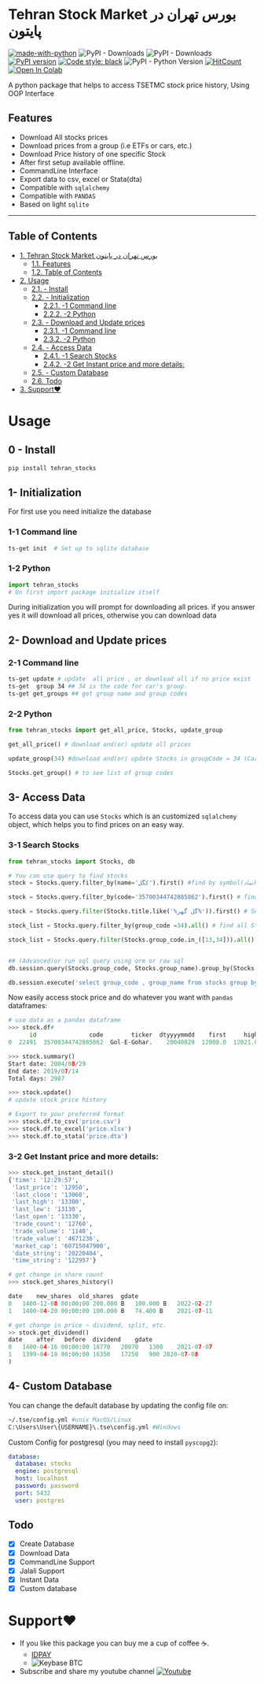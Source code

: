 # Tehran Stock Market بورس تهران در پایتون

[![made-with-python](https://img.shields.io/badge/Made%20with-Python-1f425f.svg)](https://www.python.org/)
![PyPI - Downloads](https://img.shields.io/pypi/dw/tehran_stocks.svg?color=blue)
![PyPI - Downloads](https://img.shields.io/pypi/dm/tehran_stocks.svg?color=blue)
[![PyPI version](https://badge.fury.io/py/tehran-stocks.svg)](https://badge.fury.io/py/tehran-stocks)
[![Code style: black](https://img.shields.io/badge/code%20style-black-000000.svg)](https://github.com/python/black)
![PyPI - Python Version](https://img.shields.io/pypi/pyversions/tehran-stocks.svg)
[![HitCount](https://hits.dwyl.com/ghodsizadeh/tehran-stocks.svg?style=flat-square)](http://hits.dwyl.com/ghodsizadeh/tehran-stocks)
[![Open In Colab](https://colab.research.google.com/assets/colab-badge.svg)](https://colab.research.google.com/github/ghodsizadeh/tehran-stocks/blob/master/Example/Read_Data.ipynb)

A python package that helps to access TSETMC stock price history, Using OOP Interface

## Features

- Download All stocks prices
- Download prices from a group (i.e ETFs or cars, etc.)
- Download Price history of one specific Stock
- After first setup available offline.
- CommandLine Interface
- Export data to csv, excel or Stata(dta)
- Compatible with `sqlalchemy`
- Compatible with `PANDAS`
- Based on light `sqlite`

---

## Table of Contents

<!-- TOC orderedlist:true -->

- [1. Tehran Stock Market بورس تهران در پایتون](#1-tehran-stock-market-%D8%A8%D9%88%D8%B1%D8%B3-%D8%AA%D9%87%D8%B1%D8%A7%D9%86-%D8%AF%D8%B1-%D9%BE%D8%A7%DB%8C%D8%AA%D9%88%D9%86)
  - [1.1. Features](#11-features)
  - [1.2. Table of Contents](#12-table-of-contents)
- [2. Usage](#2-usage)
  - [2.1. - Install](#21---install)
  - [2.2. - Initialization](#22---initialization)
    - [2.2.1. -1 Command line](#221--1-command-line)
    - [2.2.2. -2 Python](#222--2-python)
  - [2.3. - Download and Update prices](#23---download-and-update-prices)
    - [2.3.1. -1 Command line](#231--1-command-line)
    - [2.3.2. -2 Python](#232--2-python)
  - [2.4. - Access Data](#24---access-data)
    - [2.4.1. -1 Search Stocks](#241--1-search-stocks)
    - [2.4.2. -2 Get Instant price and more details:](#242--2-get-instant-price-and-more-details)
  - [2.5. - Custom Database](#25---custom-database)
  - [2.6. Todo](#26-todo)
- [3. Support❤️](#3-support)

<!-- /TOC -->

# Usage

## 0 - Install

```bash
pip install tehran_stocks
```

## 1- Initialization

For first use you need initialize the database

### 1-1 Command line

```bash
ts-get init  # Set up to sqlite database
```

### 1-2 Python

```python
import tehran_stocks
# On first import package initialize itself
```

During initialization you will prompt for downloading all prices. if you answer yes it will download all prices, otherwise you can download data

## 2- Download and Update prices

### 2-1 Command line

```bash
ts-get update # update  all price , or download all if no price exist
ts-get  group 34 ## 34 is the code for car's group.
ts-get get_groups ## get group name and group codes
```

### 2-2 Python

```python
from tehran_stocks import get_all_price, Stocks, update_group

get_all_price() # download and(or) update all prices

update_group(34) #download and(or) update Stocks in groupCode = 34 (Cars)

Stocks.get_group() # to see list of group codes
```

## 3- Access Data

To access data you can use `Stocks` which is an customized `sqlalchemy` object, which helps you to find prices on an easy way.

### 3-1 Search Stocks

```python
from tehran_stocks import Stocks, db

# You can use query to find stocks
stock = Stocks.query.filter_by(name='كگل').first() #find by symbol(نماد)

stock = Stocks.query.filter_by(code='35700344742885862').first() # find by code on tsetmc url

stock = Stocks.query.filter(Stocks.title.like('%گل گهر%')).first() # Search by title

stock_list = Stocks.query.filter_by(group_code =34).all() # find all Stocks in Khodro

stock_list = Stocks.query.filter(Stocks.group_code.in_([13,34])).all() # all stocks in khodro and felezat


## (Advanced)or run sql query using orm or raw sql
db.session.query(Stocks.group_code, Stocks.group_name).group_by(Stocks.group_code).all()

db.session.execute('select group_code , group_name from stocks group by group_name').fetchall()
```

Now easily access stock price and do whatever you want with `pandas` dataframes:

```python
# use data as a pandas dataframe
>>> stock.df#
      id               code        ticker  dtyyyymmdd    first     high      low    close        value      vol  openint per     open     last       date
0  22491  35700344742885862  Gol-E-Gohar.    20040829  12000.0  12021.0  12000.0  12000.0  18841605000  1570000     2708   D  12000.0  12000.0 2004-08-29

>>> stock.summary()
Start date: 2004/08/29
End date: 2019/07/14
Total days: 2987

>>> stock.update()
# update stock price history

# Export to your preferred format
>>> stock.df.to_csv('price.csv')
>>> stock.df.to_excel('price.xlsx')
>>> stock.df.to_stata('price.dta')

```

### 3-2 Get Instant price and more details:

```python
>>> stock.get_instant_detail()
{'time': '12:29:57',
 'last_price': '12950',
 'last_close': '13060',
 'last_high': '13300',
 'last_low': '13130',
 'last_open': '13330',
 'trade_count': '12760',
 'trade_volume': '1140',
 'trade_value': '4671236',
 'market_cap': '60715047900',
 'date_string': '20220404',
 'time_string': '122957'}

# get change in share count
>>> stock.get_shares_history()

date	new_shares	old_shares	gdate
0	1400-12-08 00:00:00	200.000 B	100.000 B	2022-02-27
1	1400-04-20 00:00:00	100.000 B	74.400 B	2021-07-11

# get change in price ~ dividend, split, etc.
>> stock.get_dividend()
date	after	before	dividend	gdate
0	1400-04-16 00:00:00	18770	20070	1300	2021-07-07
1	1399-04-18 00:00:00	16350	17250	900	2020-07-08
)
```

## 4- Custom Database

You can change the default database by updating the config file on:

```bash
~/.tse/config.yml #unix MacOS/Linux
C:\Users\User\{USERNAME}\.tse\config.yml #Windows
```

Custom Config for postgresql (you may need to install `pyscopg2`):

```yaml
database:
  database: stocks
  engine: postgresql
  host: localhost
  password: password
  port: 5432
  user: postgres
```

## Todo

- [x] Create Database
- [x] Download Data
- [x] CommandLine Support
- [x] Jalali Support
- [x] Instant Data
- [x] Custom database

# Support❤️

- If you like this package you can buy me a cup of coffee ☕️.
  - [IDPAY](https://idpay.ir/ghodsizadeh)
  - ![Keybase BTC](https://img.shields.io/keybase/btc/mghodsizadeh)
- Subscribe and share my youtube channel [![Youtube](https://img.shields.io/badge/YouTube-FF0000?style=for-the-badge&logo=youtube&logoColor=white)](https://youtube.com/channel/UCF3v_GwH3Jg2c-V3hRwmcbg)
